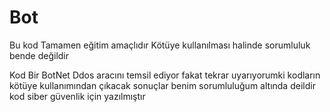 # Bot
Bu kod Tamamen eğitim amaçlıdır Kötüye kullanılması halinde sorumluluk bende değildir


Kod Bir BotNet Ddos aracını temsil ediyor fakat tekrar uyarıyorumki kodların kötüye kullanımından çıkacak sonuçlar benim sorumluluğum altında deildir kod siber güvenlik için yazılmıştır

